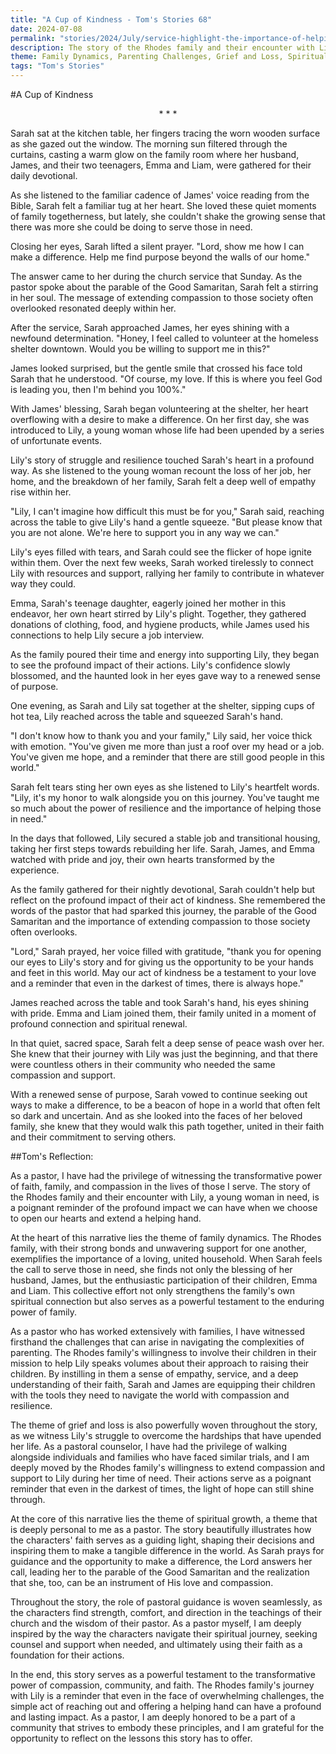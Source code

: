 ```yaml
---
title: "A Cup of Kindness - Tom's Stories 68"
date: 2024-07-08
permalink: "stories/2024/July/service-highlight-the-importance-of-helping-those-in-need/"
description: The story of the Rhodes family and their encounter with Lily, a young woman in need, is a poignant tale of faith, family, and the transformative power of compassion. Through their selfless act of kindness, the family finds renewed purpose and spiritual growth, inspiring them to continue serving those in their community who are struggling.
theme: Family Dynamics, Parenting Challenges, Grief and Loss, Spiritual Growth, Pastoral Guidance
tags: "Tom's Stories"
---
```

#A Cup of Kindness

<center>* * *</center>

Sarah sat at the kitchen table, her fingers tracing the worn wooden surface as she gazed out the window. The morning sun filtered through the curtains, casting a warm glow on the family room where her husband, James, and their two teenagers, Emma and Liam, were gathered for their daily devotional.

As she listened to the familiar cadence of James' voice reading from the Bible, Sarah felt a familiar tug at her heart. She loved these quiet moments of family togetherness, but lately, she couldn't shake the growing sense that there was more she could be doing to serve those in need.

Closing her eyes, Sarah lifted a silent prayer. "Lord, show me how I can make a difference. Help me find purpose beyond the walls of our home."

The answer came to her during the church service that Sunday. As the pastor spoke about the parable of the Good Samaritan, Sarah felt a stirring in her soul. The message of extending compassion to those society often overlooked resonated deeply within her.

After the service, Sarah approached James, her eyes shining with a newfound determination. "Honey, I feel called to volunteer at the homeless shelter downtown. Would you be willing to support me in this?"

James looked surprised, but the gentle smile that crossed his face told Sarah that he understood. "Of course, my love. If this is where you feel God is leading you, then I'm behind you 100%."

With James' blessing, Sarah began volunteering at the shelter, her heart overflowing with a desire to make a difference. On her first day, she was introduced to Lily, a young woman whose life had been upended by a series of unfortunate events.

Lily's story of struggle and resilience touched Sarah's heart in a profound way. As she listened to the young woman recount the loss of her job, her home, and the breakdown of her family, Sarah felt a deep well of empathy rise within her.

"Lily, I can't imagine how difficult this must be for you," Sarah said, reaching across the table to give Lily's hand a gentle squeeze. "But please know that you are not alone. We're here to support you in any way we can."

Lily's eyes filled with tears, and Sarah could see the flicker of hope ignite within them. Over the next few weeks, Sarah worked tirelessly to connect Lily with resources and support, rallying her family to contribute in whatever way they could.

Emma, Sarah's teenage daughter, eagerly joined her mother in this endeavor, her own heart stirred by Lily's plight. Together, they gathered donations of clothing, food, and hygiene products, while James used his connections to help Lily secure a job interview.

As the family poured their time and energy into supporting Lily, they began to see the profound impact of their actions. Lily's confidence slowly blossomed, and the haunted look in her eyes gave way to a renewed sense of purpose.

One evening, as Sarah and Lily sat together at the shelter, sipping cups of hot tea, Lily reached across the table and squeezed Sarah's hand.

"I don't know how to thank you and your family," Lily said, her voice thick with emotion. "You've given me more than just a roof over my head or a job. You've given me hope, and a reminder that there are still good people in this world."

Sarah felt tears sting her own eyes as she listened to Lily's heartfelt words. "Lily, it's my honor to walk alongside you on this journey. You've taught me so much about the power of resilience and the importance of helping those in need."

In the days that followed, Lily secured a stable job and transitional housing, taking her first steps towards rebuilding her life. Sarah, James, and Emma watched with pride and joy, their own hearts transformed by the experience.

As the family gathered for their nightly devotional, Sarah couldn't help but reflect on the profound impact of their act of kindness. She remembered the words of the pastor that had sparked this journey, the parable of the Good Samaritan and the importance of extending compassion to those society often overlooks.

"Lord," Sarah prayed, her voice filled with gratitude, "thank you for opening our eyes to Lily's story and for giving us the opportunity to be your hands and feet in this world. May our act of kindness be a testament to your love and a reminder that even in the darkest of times, there is always hope."

James reached across the table and took Sarah's hand, his eyes shining with pride. Emma and Liam joined them, their family united in a moment of profound connection and spiritual renewal.

In that quiet, sacred space, Sarah felt a deep sense of peace wash over her. She knew that their journey with Lily was just the beginning, and that there were countless others in their community who needed the same compassion and support.

With a renewed sense of purpose, Sarah vowed to continue seeking out ways to make a difference, to be a beacon of hope in a world that often felt so dark and uncertain. And as she looked into the faces of her beloved family, she knew that they would walk this path together, united in their faith and their commitment to serving others.

##Tom's Reflection: 

As a pastor, I have had the privilege of witnessing the transformative power of faith, family, and compassion in the lives of those I serve. The story of the Rhodes family and their encounter with Lily, a young woman in need, is a poignant reminder of the profound impact we can have when we choose to open our hearts and extend a helping hand.

At the heart of this narrative lies the theme of family dynamics. The Rhodes family, with their strong bonds and unwavering support for one another, exemplifies the importance of a loving, united household. When Sarah feels the call to serve those in need, she finds not only the blessing of her husband, James, but the enthusiastic participation of their children, Emma and Liam. This collective effort not only strengthens the family's own spiritual connection but also serves as a powerful testament to the enduring power of family.

As a pastor who has worked extensively with families, I have witnessed firsthand the challenges that can arise in navigating the complexities of parenting. The Rhodes family's willingness to involve their children in their mission to help Lily speaks volumes about their approach to raising their children. By instilling in them a sense of empathy, service, and a deep understanding of their faith, Sarah and James are equipping their children with the tools they need to navigate the world with compassion and resilience.

The theme of grief and loss is also powerfully woven throughout the story, as we witness Lily's struggle to overcome the hardships that have upended her life. As a pastoral counselor, I have had the privilege of walking alongside individuals and families who have faced similar trials, and I am deeply moved by the Rhodes family's willingness to extend compassion and support to Lily during her time of need. Their actions serve as a poignant reminder that even in the darkest of times, the light of hope can still shine through.

At the core of this narrative lies the theme of spiritual growth, a theme that is deeply personal to me as a pastor. The story beautifully illustrates how the characters' faith serves as a guiding light, shaping their decisions and inspiring them to make a tangible difference in the world. As Sarah prays for guidance and the opportunity to make a difference, the Lord answers her call, leading her to the parable of the Good Samaritan and the realization that she, too, can be an instrument of His love and compassion.

Throughout the story, the role of pastoral guidance is woven seamlessly, as the characters find strength, comfort, and direction in the teachings of their church and the wisdom of their pastor. As a pastor myself, I am deeply inspired by the way the characters navigate their spiritual journey, seeking counsel and support when needed, and ultimately using their faith as a foundation for their actions.

In the end, this story serves as a powerful testament to the transformative power of compassion, community, and faith. The Rhodes family's journey with Lily is a reminder that even in the face of overwhelming challenges, the simple act of reaching out and offering a helping hand can have a profound and lasting impact. As a pastor, I am deeply honored to be a part of a community that strives to embody these principles, and I am grateful for the opportunity to reflect on the lessons this story has to offer.

